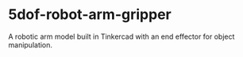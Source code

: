 # 5dof-robot-arm-gripper
A robotic arm model built in Tinkercad with an end effector for object manipulation.
